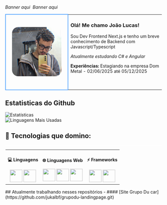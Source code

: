 *Banner aqui*
<img />
*Banner aqui*
	<table>
		<tr>
			<td valing="center" style="border: 2px solid #58a6ff; border-radius: 15px; padding: 20px;" width="40%">
				<img src="./imgs/foto.jpg" style="width: 100%; border-radius: 20px;"/>
			</td>
			<td>
				<h3>Olá! Me chamo João Lucas!</h3>
				<p>Sou Dev Frontend Next.js e tenho um breve conhecimento de Backend com Javascript/Typescript</p>
				<p><i>Atualmente estudando C# e Angular</i></p>
				<p><strong>Experiências:</strong> Estagiando na empresa Dom Metal - 02/06/2025 até 05/12/2025</p>	
				<br />
			</td>
		</tr>
	</table>

## Estatisticas do Github
![Estatísticas](https://github-readme-stats.vercel.app/api?username=jukalbf&show_icons=true&theme=radical)
<br />
![Linguagens Mais Usadas](https://github-readme-stats.vercel.app/api/top-langs/?username=jukalbf&layout=compact&theme=radical)

## 🚀 Tecnologias que domino:
<div style="border: 1px solid white; border-radius: 6px margin: 0 auto">
	<table>
		<tr>
			<td valign="center" align="center">
				<h4>💻 Linguagens</h4>
				<img src="https://cdn.jsdelivr.net/gh/devicons/devicon/icons/javascript/javascript-original.svg" width=40 height=40 />	
				<img src="https://cdn.jsdelivr.net/gh/devicons/devicon/icons/typescript/typescript-original.svg" width=40 height=40 />
			</td>
			<td valign="center" align="center">
				<h4>🌐 Linguagens Web</h4>
				<img src="https://cdn.jsdelivr.net/gh/devicons/devicon@latest/icons/html5/html5-original.svg", width=40 height=40 />
				<img src="https://cdn.jsdelivr.net/gh/devicons/devicon@latest/icons/css3/css3-original.svg" width=40 height=40 />
				<img src="https://cdn.jsdelivr.net/gh/devicons/devicon@latest/icons/sass/sass-original.svg" width=40 height=40 />
			</td>
			<td valign="center" align="center">
				<h4>⚡ Frameworks</h4>
    			<img src="https://cdn.jsdelivr.net/gh/devicons/devicon@latest/icons/react/react-original.svg" width=40 height=40 /> 
				<img src="https://cdn.jsdelivr.net/gh/devicons/devicon@latest/icons/nextjs/nextjs-original.svg", width=40 height=40 />
			</td>
		</tr>
	</table>
</div>
## Atualmente trabalhando nesses repositórios
- #### [Site Grupo Du car](https://github.com/jukalbf/grupodu-landingpage.git)